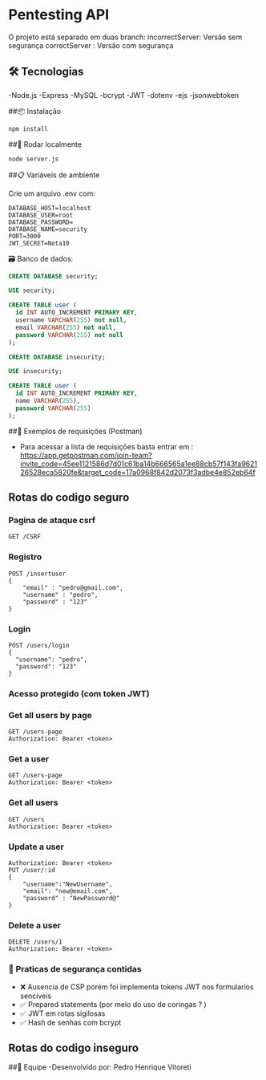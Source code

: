 # Pentesting API
O projeto está separado em duas branch: 
  incorrectServer: Versão sem segurança 
  correctServer : Versão com segurança

## 🛠 Tecnologias

-Node.js
-Express
-MySQL
-bcrypt
-JWT
-dotenv
-ejs
-jsonwebtoken

##📦 Instalação
```bash
npm install
```
##🚀 Rodar localmente
```bash
node server.js
```
##📋 Variáveis de ambiente

Crie um arquivo .env com:
```
DATABASE_HOST=localhost
DATABASE_USER=root
DATABASE_PASSWORD=
DATABASE_NAME=security
PORT=3000
JWT_SECRET=Nota10
```
🗃️ Banco de dados:

```sql
CREATE DATABASE security;

USE security;

CREATE TABLE user (
  id INT AUTO_INCREMENT PRIMARY KEY,
  username VARCHAR(255) not null,
  email VARCHAR(255) not null,
  password VARCHAR(255) not null
);

CREATE DATABASE insecurity;

USE insecurity;

CREATE TABLE user (
  id INT AUTO_INCREMENT PRIMARY KEY,
  name VARCHAR(255),
  password VARCHAR(255)
);
```
##🧪 Exemplos de requisições (Postman) 
- Para acessar a lista de requisições basta entrar em : https://app.getpostman.com/join-team?invite_code=45ee1121586d7d01c61ba14b666565a1ee88cb57f143fa962126528eca5820fe&target_code=17a0968f842d2073f3adbe4e852eb64f
## Rotas do codigo seguro

### Pagina de ataque csrf 
```
GET /CSRF
```
### Registro
```
POST /insertuser
{
    "email" : "pedro@gmail.com",
    "username" : "pedro",
    "password" : "123"
}
```
### Login
```
POST /users/login
{
  "username": "pedro",
  "password": "123"
}
```

### Acesso protegido (com token JWT)

### Get all users by page
```
GET /users-page
Authorization: Bearer <token>
```

### Get a user
```
GET /users-page
Authorization: Bearer <token>
```

### Get all users
```
GET /users
Authorization: Bearer <token>
```

### Update a user
```
Authorization: Bearer <token>
PUT /user/:id
{
    "username":"NewUsername",
    "email": "new@email.com",
    "password" : "NewPassword@"
}
```

### Delete a user
```
DELETE /users/1
Authorization: Bearer <token>
```

### 🔐 Praticas de segurança contidas

- ❌ Ausencia de CSP porém foi implementa tokens JWT nos formularios sencíveis
- ✅ Prepared statements (por meio do uso de coringas ? )
- ✅ JWT em rotas sigilosas
- ✅ Hash de senhas com bcrypt

## Rotas do codigo inseguro


##👥 Equipe
-Desenvolvido por: Pedro Henrique Vitoreti
